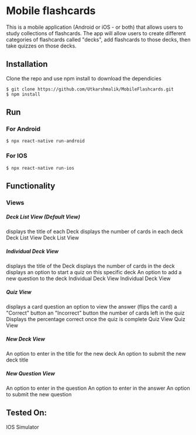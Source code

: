 
# Mobile flashcards

This is a mobile application (Android or iOS - or both) that allows users to study collections of flashcards. The app will allow users to create different categories of flashcards called "decks", add flashcards to those decks, then take quizzes on those decks.

## Installation

Clone the repo and use npm install to download the dependicies

```
$ git clone https://github.com/Utkarshmalik/MobileFlashcards.git
$ npm install
```

## Run

### For Android
```$ npx react-native run-android```

### For IOS
```$ npx react-native run-ios```


## Functionality

### Views

##### Deck List View (Default View)
displays the title of each Deck
displays the number of cards in each deck
Deck List View
Deck List View

##### Individual Deck View
displays the title of the Deck
displays the number of cards in the deck
displays an option to start a quiz on this specific deck
An option to add a new question to the deck
Individual Deck View
Individual Deck View

##### Quiz View
displays a card question
an option to view the answer (flips the card)
a "Correct" button
an "Incorrect" button
the number of cards left in the quiz
Displays the percentage correct once the quiz is complete
Quiz View
Quiz View

##### New Deck View
An option to enter in the title for the new deck
An option to submit the new deck title

##### New Question View
An option to enter in the question
An option to enter in the answer
An option to submit the new question


## Tested On:
IOS Simulator

